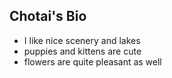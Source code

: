 ## Chotai's Bio
- I like nice scenery and lakes
- puppies and kittens are cute
- flowers are quite pleasant as well
